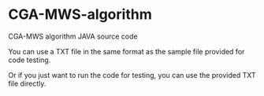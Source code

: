 # CGA-MWS-algorithm


CGA-MWS algorithm JAVA source code

You can use a TXT file in the same format as the sample file provided for code testing.

Or if you just want to run the code for testing, you can use the provided TXT file directly.
